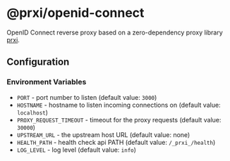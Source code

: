 # @prxi/openid-connect

OpenID Connect reverse proxy based on a zero-dependency proxy library [prxi](https://www.npmjs.com/package/prxi).

## Configuration

### Environment Variables

- `PORT` - port number to listen (default value: `3000`)
- `HOSTNAME` - hostname to listen incoming connections on (default value: `localhost`)
- `PROXY_REQUEST_TIMEOUT` - timeout for the proxy requests (default value: `30000`)
- `UPSTREAM_URL` - the upstream host URL (default value: none)
- `HEALTH_PATH` - health check api PATH (default value: `/_prxi_/health`)
- `LOG_LEVEL` - log level (default value: `info`)
